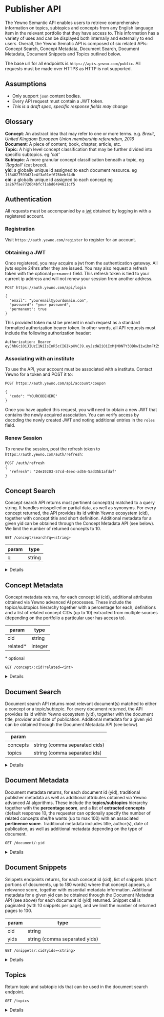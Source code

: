 # Publisher API

The Yewno Semantic API enables users to retrieve comprehensive information on topics, subtopics and concepts from any English language item in the relevant portfolio that they have access to. This information has a variety of uses and can be displayed both internally and externally to end users. Overall, the Yewno Sematic API is composed of six related APIs: Concept Search, Concept Metadata, Document Search, Document Metadata, Document Snippets and Topics outlined below. 

The base url for all endpoints is `https://apis.yewno.com/public`.  All requests must be made over HTTPS as HTTP is not supported.  

## Assumptions
- Only support `json` content bodies.
- Every API request must contain a JWT token.
- *This is a draft spec, specific response fields may change*

## Glossary
__Concept__: An abstract idea that may refer to one or more terms. e.g. _Brexit_, _United Kingdom European Union membership referendum, 2016_  
__Document__: A piece of content; book, chapter, article, etc.  
__Topic__: A high level concept classification that may be further divided into specific subtopics. eg _'cat'_  
__Subtopic__: A more granular concept classification beneath a topic, eg _'Ragdoll'_ (cat breed).  
__yid__: a globally unique id assigned to each document resource. eg `1f84027593d21e4f3a01ef676bebf4db`  
__cid__: a globally unique id assigned to each concept eg `1a267fae7720d4bfc71abd6494611cf5`

## Authentication

All requests must be accompanied by a [jwt](https://jwt.io/introduction/) obtained by logging in with a registered account. 

### Registration

Visit `https://auth.yewno.com/register` to register for an account.

### Obtaining a JWT

Once registered, you may acquire a jwt from the authentication gateway.  All jwts expire 24hrs after they are issued.  You may also request a refresh token with the optional `permanent` field.  This refresh token is tied to your current ip address and will not renew your session from another address.

```
POST https://auth.yewno.com/api/login

{
  "email": "youremail@yourdomain.com",
  "password": "your password",
  "permanent": true
}
```

This provided token must be present in each request as a standard formatted authorization bearer token.  In other words, all API requests must include the following authorization header: 

``` 
Authorization: Bearer eyJhbGciOiJIUzI1NiIsInR5cCI6IkpXVCJ9.eyJzdWIiOiIxMjM0NTY3ODkwIiwibmFtZSI6IkpvaG4gRG9lIiwiaWF0IjoxNTE2MjM5MDIyfQ.SflKxwRJSMeKKF2QT4fwpMeJf36POk6yJV_adQssw5c
```

### Associating with an institute

To use the API, your account must be associated with a institute.  Contact Yewno for a token and POST it to: 

```
POST https://auth.yewno.com/api/account/coupon

{
  "code": "YOURCODEHERE"
}
```

Once you have applied this request, you will need to obtain a new JWT that contains the newly acquired association.  You can verify access by decoding the newly created JWT and noting additional entries in the `roles` field.

### Renew Session

To renew the session, post the refresh token to `https://auth.yewno.com/auth/refresh`: 

```
POST /auth/refresh
{
  "refresh": "24e19203-57cd-4eec-ad56-5ad35b1afdaf"
}
```


## Concept Search

Concept search API returns most pertinent concept(s) matched to a query string. It handles misspelled or partial data, as well as synonyms. For every concept returned, the API provides its id within Yewno ecosystem (cid), together with concept title and short definition. Additional metadata for a given yid can be obtained through the Concept Metadata API (see below). We limit the number of returned concepts to 10. 

```
GET /concept/search?q=<string>
```

| param | type |
|---|---|
| q  | string  |

<details>

```json
{
  "data": [
    {
      "definitions": [
        {
	        "score": 0.9,
	        "resource": "wikipedia:25202",
	        "year": "2017",
	        "description": "Quantum mechanics (QM; also known as quantum physics or quantum theory), including quantum field theory, is a branch of physics which is the fundamental theory of nature at the small scales and energy levels of atoms and subatomic particles. Classical physics (the physics existing before quantum mechanics) derives from quantum mechanics as an approximation valid only at large (macroscopic) scales. Quantum mechanics differs from classical physics in that: energy, momentum and other quantities are often restricted to discrete values (quantization), objects have characteristics of both particles and waves (i.e. wave-particle duality), and there are limits to the precision with which quantities can be known (uncertainty principle). (Landau & Lifshitz, 1977) Quantum mechanics gradually arose from Max Planck's solution in 1900 to the black-body radiation problem (reported 1859) and Albert Einstein's 1905 paper which offered a quantum-based theory to explain the photoelectric effect (reported 1887).",
	        "label": "Wikipedia",
	        "source": "wikipedia",
	        "id": "b97718aa9aed76997c404f5965ac629c",
	        "title": "Quantum mechanics",
	        "url": "https://en.wikipedia.org/wiki/Quantum_mechanics",
	        "sourceLabel": "wikipedia"
        }
      ],
      "cId": "1a267fae7720d4bfc71abd6494611cf5",
      "topics": [
        {
          "topic": "21",
          "score": 0.53311855,
          "children": [
            {
              "topic": "21_22",
              "score": 0.85977834,
              "id": "21_22",
              "title": "Quantum Theory"
            }
          ],
          "id": "21",
          "title": "Physics"
        },
        {
          "topic": "23",
          "score": 0.16696094,
          "children": [
            {
              "topic": "23_5",
              "score": 0.7479905,
              "id": "23_5",
              "title": "Cognitive Science"
            },
            {
              "topic": "23_6",
              "score": 0.20375429,
              "id": "23_6",
              "title": "Connectionism"
            }
          ],
          "id": "23",
          "title": "Psychology"
        }
      ],
      "title": "Quantum mechanics",
      "imageUrl": "https://static.yewno.com/assets/thumbnails/concepts/1a267fae7720d4bfc71abd6494611cf5@2x.jpg"
    },
    /* ... */
  ]
}
```

</details>

## Concept Metadata

Concept metadata returns, for each concept id (cid), additional attributes obtained via Yewno advanced AI processes. These include the topics/subtopics hierarchy together with a percentage for each, definitions and a list of related concept CIDs (up to 10) extracted from multiple sources (depending on the portfolio a particular user has access to).

| param | type |
|---|---|
| cid | string |
| related* | integer | 

\* optional

```
GET /concept/:cid?related=<int>
```

<details>

```json
{
  "status": 200,
  "uuid": "0deee814-74da-11e8-a038-0242ac110003",
  "cache_disabled": false,
  "meta": {
    "context": []
  },
  "message": "OK",
  "data": {
    "nodes": [
      {
        "cId": "40dec4929a8ad3cda7a90e53394eb03b",
        "topics": [
          {
            "topic": "28",
            "probability": 0.33009732,
            "subtopics": [
              {
                "topic": "28_54",
                "probability": 0.9117648
              }
            ]
          }
        ],
        "title": "ABW (TV station)",
        "sourceName": "wikipedia",
        "definitions": [
          {
            "resource": "wikipedia:3165227",
            "description": "ABW is the Australian Broadcasting Corporation's television station in Perth, Western Australia. The station began broadcasting on 7 May 1960 from studios on Adelaide Terrace in downtown Perth and its transmitter at Bickley. The station is relayed throughout the state by a number of transmitters as well as on the Optus Aurora free-to-view satellite television platform. In 2005 the station moved to a new digital broadcast centre in East Perth.",
            "title": "ABW (TV station)",
            "url": "https://en.wikipedia.org/wiki/ABW_%28TV_station%29",
            "label": "Wikipedia",
            "source": "wikipedia",
            "score": 0.9,
            "year": "2017",
            "sourceLabel": "Wikipedia",
            "id": "35533cfcc8ff9e787dfe78b62bfe358f"
          }
        ],
        "imageUrls": [
          "https://static.yewno.com/assets/thumbnails/concepts/40dec4929a8ad3cda7a90e53394eb03b@2x.jpg",
          "https://static.yewno.com/assets/thumbnails/topics_36/28@2x.jpg"
        ]
      },
    ],
    "edges": [
      {
        "source": "fe451a8fbf229b87a92fed8cb9289143",
        "target": "8ec2d886c4ab214daff14997506570ad",
        "similarity": 0.9928904233742654
      },
      /* ... */,
    ]
  }
}
```

</details>

## Document Search

Document search API returns most relevant document(s) matched to either a concept or a topic/subtopic. For every document returned, the API provides its id within Yewno ecosystem (yid), together with the document title, provider and date of publication.  Additional metadata for a given yid can be obtained through the Document Metadata API (see below).

| param | |
|---|---|
| concepts | string (comma separated cids)  |
| topics | string (comma separated ids) |

<details>

```
GET document/search?concepts=<cids>&topics=<topic_ids>
```
```json
{
  "data": [
    {
      "yId": "a53a456a1443b9f2eba1591e35800734",
      "stype": "title",
      "title": "Newsgames",
      "sourceName": "MIT Press",
    },
    /* ... */
  ]
}
```

</details>

## Document Metadata

Document metadata returns, for each document id (yid), traditional publisher metadata as well as additional attributes obtained via Yewno advanced AI algorithms. These include the **topics/subtopics** hierarchy together with the **percentage score**, and a list of **extracted concepts** (default response 10, the requester can optionally specify the number of related concepts she/he wants (up to max 100) with an associated **pertinence score**. Traditional metadata includes title, author(s), date of publication, as well as additional metadata depending on the type of document.

```
GET /document/:yid
```

<details>

```json
{
  "data": {
    "isbn": "",
    "text": "Other costs not included by this term are costs of follow-up literature, miscellaneous advertising materials such as circulars, layouts, letterheads, and calling cards, and cost of advertising agency service. ume of response delivered by different publications, although as mentioned, no substantial difference in the quality, when a known piece of copy was used. In those cases where the same copy appeared in different magazines in the same month, the ratio of orders to inquiries8 was quite similar for most magazines. 3. Direct mail inquiries as producers of traceable sales from both old9 and new10 8 The percentage of inquiries which were converted to orders. 9 A buyer whose first order preceded his first inquiry from advertising in the period measured, yet who did inquire from an advertisement or an editorial article, and who bought again after his inquiry was received.",
    "topics": [
      {
        "topic": "11_1",
        "probability": 0.8888889
      },
      {
        "topic": "11_15",
        "probability": 0.11111111
      },
      {
        "topic": "12",
        "children": [
          {
            "topic": "12_15",
            "name": "Publishing",
            "probability": 0.8322142
          },
          {
            "topic": "12_2",
            "name": "Communication Studies",
            "probability": 0.14093931
          }
        ],
        "probability": 0.13186002,
        "name": "Language Arts"
      },
      /*...*/
    ],
    "chapterNumber": "",
    "publishedAt": "2006-04-25T23:52:59Z",
    "readtime": 26,
    "title": "Traceable Response as a Method of Evaluating Industrial Advertising: A Case Study",
    "type": "article",
    "public": false,
    "yId": "1f84027593d21e4f3a01ef676bebf4db",
    "journal_title": "Journal of Marketing",
    "volume": "12",
    "authors": [
      {
        "lastName": "Margolis",
        "firstName": "Charles"
      }
    ],
    "concepts": [
    	{
    		"cid": "1a267fae7720d4bfc71abd6494611cf5",
    		"pertinence": 
    	}
    ],
    "publication_date": "2006-04-25T23:52:59Z",
    "eissn": "",
    "chapter": "",
    "publisher": "JSTOR",
    "doi": "10.2307/1245359",
    "sourcesList": [
      {
        "url": "http://dx.doi.org/10.2307/1245359",
        "type": "DISTRIBUTOR",
        "label": "JSTOR"
      }
    ],
    "issue": "2",
    "issn": "00222429"
  },
  /* ... */
}
```

</details>

## Document Snippets

Snippets endpoints returns, for each concept id (cid), list of snippets (short portions of documents, up to 180 words) where that concept appears, a relevance score, together with essential metadata information. Additional metadata for a given yid can be obtained through the Document Metadata API (see above) for each document id (yid) returned. Snippet call is paginated (with 10 snippets per page), and we limit the number of returned pages to 100. 

| param | type |
|-------|------|
| cid   | string |
| yids | string (comma separated yids) |

```
GET /snippets/:cid?yids=<string>
```

<details>

```
  "snippets": [
    {
      "yId": "d771a5b0bfd40e85efa9b4359d5a5432",
      "score": 4.0841975,
      "snippetIndex": 71,
      "sId": "63fc26375ec2343623661e41d7c5887e",
      "cmid": "659462e857811336fb48232d96b9e519",
      "text": " (a) Sketch indicating the rotation of a shuttlecock moving with the cork ahead. Thin blue arrows indicate the drag force on each feather. (b) Rotation velocity R &OHgr; ?> as a function of the translation speed U for a plastic (blue dots) and a feathered shuttlecock (red squares). Shuttlecocks rotate at a velocity such that this torque is balanced by air resistance. The rotational velocity &OHgr; is measured as a function of the projectile speed U , as shown in figure 15 (b). The graph reveals a linear correlation between R &OHgr; ?> and U , and differences between plastic and feather rotational velocities.",
      "title": "The physics of badminton",
      "publisher": "IOP Publishing",
      "summary": "...ed shuttlecock (red squares). Shuttlecocks rotate at a velocity such that this torque is balanced by air resistance. The rotational velocity &OHgr; is measured as a function of the projectile speed U , as shown in figure 15 (b). The graph reveals a linear...",
      "publicationDate": "2015-06-01T00:00:00Z"
    }
  ],
```

</details>

## Topics

Return topic and subtopic ids that can be used in the document search endpoint.

```
GET /topics
```

<details>

```
{
  "data": [
    {
      "id": "22",
      "label": "Political Science",
      "subtopics": [
        {
          "id": "22_7",
          "label": "Health Policy"
        },
        /* ... */
      ]
    },
    /* ... */
  ]
}
```

</details>
